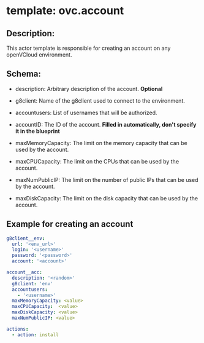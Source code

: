 # template: ovc.account

## Description:
This actor template is responsible for creating an account on any openVCloud environment.

## Schema:

- description: Arbitrary description of the account. **Optional**

- g8client: Name of the g8client used to connect to the environment.

- accountusers: List of usernames that will be authorized.

- accountID: The ID of the account. **Filled in automatically, don't specify it in the blueprint**

- maxMemoryCapacity: The limit on the memory capacity that can be used by the account.

- maxCPUCapacity: The limit on the CPUs that can be used by the account.

- maxNumPublicIP: The limit on the number of public IPs that can be used by the account.

- maxDiskCapacity: The limit on the disk capacity that can be used by the account.



## Example for creating an account

```yaml
g8client__env:
  url: '<env_url>'
  login: '<username>'
  password: '<password>'
  account: '<account>'

account__acc:
  description: '<random>'
  g8client: 'env'
  accountusers:
    - '<username>'
  maxMemoryCapacity: <value>
  maxCPUCapacity:  <value>
  maxDiskCapacity: <value>
  maxNumPublicIP: <value>

actions:
  - action: install
```
